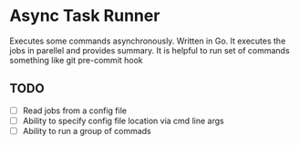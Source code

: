 # Async Task Runner
Executes some commands asynchronously. Written in Go. It executes the jobs in parellel and provides summary. It is helpful to run set of commands something like git pre-commit hook 

## TODO
 - [ ] Read jobs from a config file
 - [ ] Ability to specify config file location via cmd line args
 - [ ] Ability to run a group of commads
